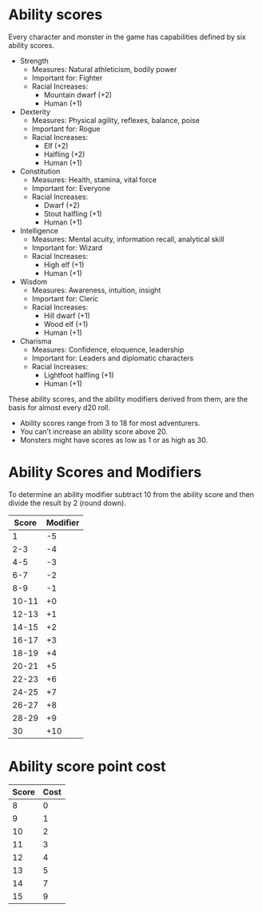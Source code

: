 # Ability scores
Every character and monster in the game has capabilities defined by six ability scores.
- Strength
    - Measures: Natural athleticism, bodily power
    - Important for: Fighter
    - Racial Increases:
        - Mountain dwarf (+2)
        - Human (+1)
- Dexterity
    - Measures: Physical agility, reflexes, balance, poise
    - Important for: Rogue
    - Racial Increases:
        - Elf (+2)
        - Halfling (+2)
        - Human (+1)
- Constitution
    - Measures: Health, stamina, vital force
    - Important for: Everyone
    - Racial Increases:
        - Dwarf (+2)
        - Stout halfling (+1)
        - Human (+1)
- Intelligence
    - Measures: Mental acuity, information recall, analytical skill
    - Important for: Wizard
    - Racial Increases:
        - High elf (+1)
        - Human (+1)
- Wisdom
    - Measures: Awareness, intuition, insight
    - Important for: Cleric
    - Racial Increases:
        - Hill dwarf (+1)
        - Wood elf (+1)
        - Human (+1)
- Charisma
    - Measures: Confidence, eloquence, leadership
    - Important for: Leaders and diplomatic characters
    - Racial Increases:
        - Lightfoot halfling (+1)
        - Human (+1)

These ability scores, and the ability modifiers derived from them, are the basis for almost every d20 roll.
- Ability scores range from 3 to 18 for most adventurers.
- You can’t increase an ability score above 20.
- Monsters might have scores as low as 1 or as high as 30.

# Ability Scores and Modifiers
To determine an ability modifier subtract 10 from the ability score and then divide the result by 2 (round down).

| Score | Modifier |
|-------|----------|
|   1   |    -5    |
|  2-3  |    -4    |
|  4-5  |    -3    |
|  6-7  |    -2    |
|  8-9  |    -1    |
| 10-11 |    +0    |
| 12-13 |    +1    |
| 14-15 |    +2    |
| 16-17 |    +3    |
| 18-19 |    +4    |
| 20-21 |    +5    |
| 22-23 |    +6    |
| 24-25 |    +7    |
| 26-27 |    +8    |
| 28-29 |    +9    |
|   30  |    +10   |

# Ability score point cost
| Score | Cost |
|-------|------|
|   8   |   0  |
|   9   |   1  |
|  10   |   2  |
|  11   |   3  |
|  12   |   4  |
|  13   |   5  |
|  14   |   7  |
|  15   |   9  |
